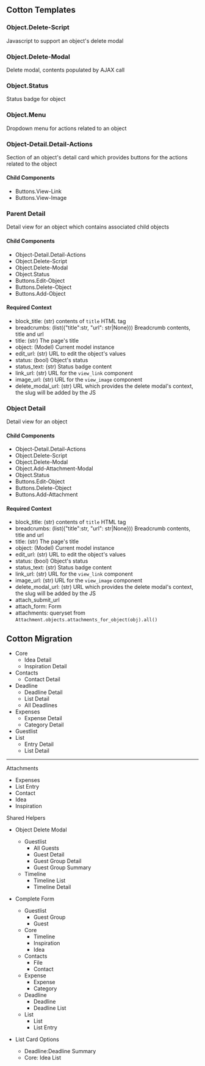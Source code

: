 ## Cotton Templates


### Object.Delete-Script
  Javascript to support an object's delete modal
### Object.Delete-Modal
  Delete modal, contents populated by AJAX call
### Object.Status
  Status badge for object
### Object.Menu
  Dropdown menu for actions related to an object
### Object-Detail.Detail-Actions
  Section of an object's detail card which provides buttons for the actions related to the object
#### Child Components

  * Buttons.View-Link
  * Buttons.View-Image
  
### Parent Detail
  Detail view for an object which contains associated child objects
#### Child Components

  * Object-Detail.Detail-Actions
  * Object.Delete-Script
  * Object.Delete-Modal
  * Object.Status
  * Buttons.Edit-Object
  * Buttons.Delete-Object
  * Buttons.Add-Object

  
#### Required Context

* block_title: (str) contents of `title` HTML tag
* breadcrumbs: (list({"title":str, "url": str|None})) Breadcrumb contents, title and url
* title: (str) The page's title
* object: (Model) Current model instance
* edit_url: (str) URL to edit the object's values
* status: (bool) Object's status
* status_text: (str) Status badge content
* link_url: (str) URL for the `view_link` component
* image_url: (str) URL for the `view_image` component
* delete_modal_url: (str) URL which provides the delete modal's context, the slug will be added by the JS
  
### Object Detail
  Detail view for an object
#### Child Components

  * Object-Detail.Detail-Actions
  * Object.Delete-Script
  * Object.Delete-Modal
  * Object.Add-Attachment-Modal 
  * Object.Status
  * Buttons.Edit-Object
  * Buttons.Delete-Object
  * Buttons.Add-Attachment

  
#### Required Context

* block_title: (str) contents of `title` HTML tag
* breadcrumbs: (list({"title":str, "url": str|None})) Breadcrumb contents, title and url
* title: (str) The page's title
* object: (Model) Current model instance
* edit_url: (str) URL to edit the object's values
* status: (bool) Object's status
* status_text: (str) Status badge content
* link_url: (str) URL for the `view_link` component
* image_url: (str) URL for the `view_image` component
* delete_modal_url: (str) URL which provides the delete modal's context, the slug will be added by the JS
* attach_submit_url
* attach_form: Form
* attachments: queryset from `Attachment.objects.attachments_for_object(obj).all()`

## Cotton Migration
* Core
  * Idea Detail
  * Inspiration Detail
* Contacts
  * Contact Detail
* Deadline
  * Deadline Detail
  * List Detail
  * All Deadlines
* Expenses
  * Expense Detail
  * Category Detail
* Guestlist
* List
  * Entry Detail
  * List Detail
---

Attachments
* Expenses
* List Entry
* Contact
* Idea
* Inspiration

Shared Helpers
* Object Delete Modal
  * Guestlist
    * All Guests
    * Guest Detail
    * Guest Group Detail
    * Guest Group Summary
  * Timeline
    * Timeline List
    * Timeline Detail




* Complete Form
  * Guestlist
    * Guest Group
    * Guest
  * Core
      * Timeline
      * Inspiration
      * Idea
  * Contacts
      * File
      * Contact
  * Expense
    * Expense
    * Category
  * Deadline
    * Deadline
    * Deadline List
  * List
    * List
    * List Entry


* List Card Options
  * Deadline:Deadline Summary
  * Core: Idea List